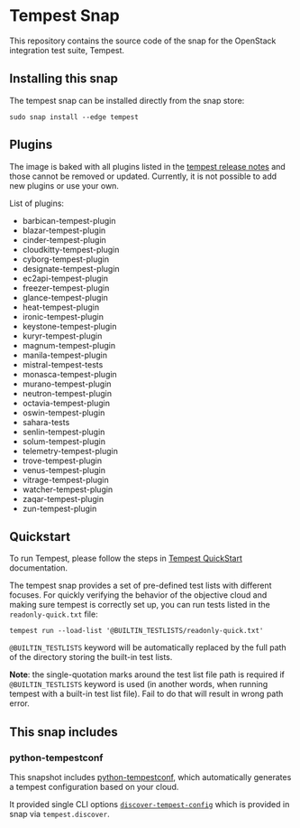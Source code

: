 # Tempest Snap

This repository contains the source code of the snap for the OpenStack integration
test suite, Tempest.

## Installing this snap

The tempest snap can be installed directly from the snap store:

    sudo snap install --edge tempest

## Plugins

The image is baked with all plugins listed in the [tempest release notes] and those cannot
be removed or updated. Currently, it is not possible to add new plugins or use your own.

List of plugins:

- barbican-tempest-plugin
- blazar-tempest-plugin
- cinder-tempest-plugin
- cloudkitty-tempest-plugin
- cyborg-tempest-plugin
- designate-tempest-plugin
- ec2api-tempest-plugin
- freezer-tempest-plugin
- glance-tempest-plugin
- heat-tempest-plugin
- ironic-tempest-plugin
- keystone-tempest-plugin
- kuryr-tempest-plugin
- magnum-tempest-plugin
- manila-tempest-plugin
- mistral-tempest-tests
- monasca-tempest-plugin
- murano-tempest-plugin
- neutron-tempest-plugin
- octavia-tempest-plugin
- oswin-tempest-plugin
- sahara-tests
- senlin-tempest-plugin
- solum-tempest-plugin
- telemetry-tempest-plugin
- trove-tempest-plugin
- venus-tempest-plugin
- vitrage-tempest-plugin
- watcher-tempest-plugin
- zaqar-tempest-plugin
- zun-tempest-plugin


## Quickstart
To run Tempest, please follow the steps in [Tempest QuickStart] documentation.

The tempest snap provides a set of pre-defined test lists with different focuses.
For quickly verifying the behavior of the objective cloud and making sure tempest
is correctly set up, you can run tests listed in the `readonly-quick.txt` file:

    tempest run --load-list '@BUILTIN_TESTLISTS/readonly-quick.txt' 

`@BUILTIN_TESTLISTS` keyword will be automatically replaced by the full path of
the directory storing the built-in test lists.

**Note**: the single-quotation marks around the test list file path is required
if `@BUILTIN_TESTLISTS` keyword is used (in another words, when running tempest
with a built-in test list file). Fail to do that will result in wrong path error.


## This snap includes

### python-tempestconf

This snapshot includes [python-tempestconf], which automatically generates a tempest
configuration based on your cloud.

It provided single CLI options [`discover-tempest-config`] which is provided in snap
via `tempest.discover`.

[tempest release notes]: https://docs.openstack.org/releasenotes/tempest/
[python-tempestconf]: https://opendev.org/openinfra/python-tempestconf
[`discover-tempest-config`]: https://docs.opendev.org/openinfra/python-tempestconf/latest/cli/cli_options.html#discover-tempest-config
[Tempest QuickStart]: https://docs.openstack.org/tempest/latest/overview.html#quickstart
